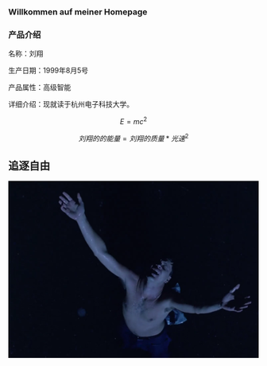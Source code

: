 ### Willkommen auf meiner Homepage

### 产品介绍

名称：刘翔

生产日期：1999年8月5号

产品属性：高级智能

详细介绍：现就读于杭州电子科技大学。


$$
E=mc^2
$$

$$
刘翔的的能量=刘翔的质量*光速^2
$$

## 追逐自由

![](mmexport1529421677205.jpg)